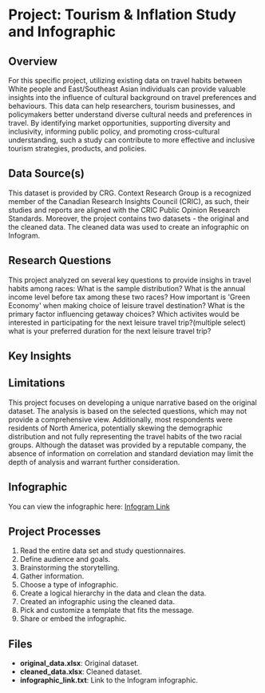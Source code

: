 # Project: Tourism & Inflation Study and Infographic

## Overview
For this specific project, utilizing existing data on travel habits between White people and East/Southeast Asian individuals can provide valuable insights into the influence of cultural background on travel preferences and behaviours. This data can help researchers, tourism businesses, and policymakers better understand diverse cultural needs and preferences in travel. By identifying market opportunities, supporting diversity and inclusivity, informing public policy, and promoting cross-cultural understanding, such a study can contribute to more effective and inclusive tourism strategies, products, and policies. 

## Data Source(s)
This dataset is provided by CRG. Context Research Group is a recognized member of the Canadian Research Insights Council (CRIC), as such, their studies and reports are aligned with the CRIC Public Opinion Research Standards. Moreover, the project contains two datasets - the original and the cleaned data. The cleaned data was used to create an infographic on Infogram.

## Research Questions
This project analyzed on several key questions to provide insighs in travel habits among races:
What is the sample distribution?
What is the annual income level before tax among these two races?
How important is 'Green Economy' when making choice of leisure travel destination?
What is the primary factor influencing getaway choices?
Which activites would be interested in participating for the next leisure travel trip?(multiple select)
what is your preferred duration for the next leisure travel trip?

## Key Insights


## Limitations
This project focuses on developing a unique narrative based on the original dataset. The analysis is based on the selected questions, which may not provide a comprehensive view. Additionally, most respondents were residents of North America, potentially skewing the demographic distribution and not fully representing the travel habits of the two racial groups. Although the dataset was provided by a reputable company, the absence of information on correlation and standard deviation may limit the depth of analysis and warrant further consideration.

## Infographic
You can view the infographic here: [Infogram Link](https://infogram.com/travel-habits-among-race-white-vs-eastsoutheast-asian-1h0r6rzl038lw4e?live)

## Project Processes
1. Read the entire data set and study questionnaires.
2. Define audience and goals.
3. Brainstorming the storytelling.
4. Gather information.
5. Choose a type of infographic.
6. Create a logical hierarchy in the data and clean the data.
7. Created an infographic using the cleaned data.
8. Pick and customize a template that fits the message.
9. Share or embed the infographic.

 ## Files
- **original_data.xlsx**: Original dataset.
- **cleaned_data.xlsx**: Cleaned dataset.
- **infographic_link.txt**: Link to the Infogram infographic.
